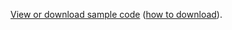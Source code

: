 [View or download sample code](https://github.com/aspnet/AspNetCore.Docs/tree/master/aspnetcore/tutorials/grpc/grpc-start/samples/GrpcGreeter) ([how to download](xref:index#how-to-download-a-sample)).
